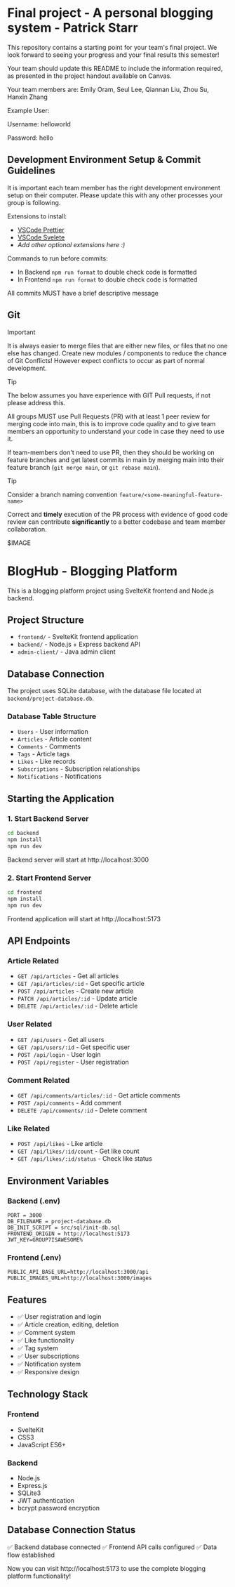 # Final project - A personal blogging system - Patrick Starr

This repository contains a starting point for your team's final project. We look forward to seeing your progress and your final results this semester!

Your team should update this README to include the information required, as presented in the project handout available on Canvas.

Your team members are:
Emily Oram, Seul Lee, Qiannan Liu, Zhou Su, Hanxin Zhang

Example User:

Username: helloworld

Password: hello

## Development Environment Setup & Commit Guidelines

It is important each team member has the right development environment setup on their computer.
Please update this with any other processes your group is following.

Extensions to install:

- [VSCode Prettier](https://marketplace.visualstudio.com/items?itemName=esbenp.prettier-vscode)
- [VSCode Svelete](https://marketplace.visualstudio.com/items?itemName=svelte.svelte-vscode)
- _Add other optional extensions here :)_

Commands to run before commits:

- In Backend `npm run format` to double check code is formatted
- In Frontend `npm run format` to double check code is formatted

All commits MUST have a brief descriptive message

## Git

> [!IMPORTANT]
> It is always easier to merge files that are either new files, or files that no one else has changed. Create new modules / components to reduce the chance of Git Conflicts! However expect conflicts to occur as part of normal development.

> [!TIP]
> The below assumes you have experience with GIT Pull requests, if not please address this.

All groups MUST use Pull Requests (PR) with at least 1 peer review for merging code into main, this is to improve code quality and to give team members an opportunity to understand your code in case they need to use it.

If team-members don't need to use PR, then they should be working on feature branches and get latest commits in main by merging main into their feature branch (`git merge main`, or `git rebase main`).

> [!TIP]
> Consider a branch naming convention `feature/<some-meaningful-feature-name>`

Correct and **timely** execution of the PR process with evidence of good code review can contribute **significantly** to a better codebase and team member collaboration.

$IMAGE

# BlogHub - Blogging Platform

This is a blogging platform project using SvelteKit frontend and Node.js backend.

## Project Structure

- `frontend/` - SvelteKit frontend application
- `backend/` - Node.js + Express backend API
- `admin-client/` - Java admin client

## Database Connection

The project uses SQLite database, with the database file located at `backend/project-database.db`.

### Database Table Structure

- `Users` - User information
- `Articles` - Article content
- `Comments` - Comments
- `Tags` - Article tags
- `Likes` - Like records
- `Subscriptions` - Subscription relationships
- `Notifications` - Notifications

## Starting the Application

### 1. Start Backend Server

```bash
cd backend
npm install
npm run dev
```

Backend server will start at http://localhost:3000

### 2. Start Frontend Server

```bash
cd frontend
npm install
npm run dev
```

Frontend application will start at http://localhost:5173

## API Endpoints

### Article Related
- `GET /api/articles` - Get all articles
- `GET /api/articles/:id` - Get specific article
- `POST /api/articles` - Create new article
- `PATCH /api/articles/:id` - Update article
- `DELETE /api/articles/:id` - Delete article

### User Related
- `GET /api/users` - Get all users
- `GET /api/users/:id` - Get specific user
- `POST /api/login` - User login
- `POST /api/register` - User registration

### Comment Related
- `GET /api/comments/articles/:id` - Get article comments
- `POST /api/comments` - Add comment
- `DELETE /api/comments/:id` - Delete comment

### Like Related
- `POST /api/likes` - Like article
- `GET /api/likes/:id/count` - Get like count
- `GET /api/likes/:id/status` - Check like status

## Environment Variables

### Backend (.env)
```
PORT = 3000
DB_FILENAME = project-database.db
DB_INIT_SCRIPT = src/sql/init-db.sql
FRONTEND_ORIGIN = http://localhost:5173
JWT_KEY=GROUP7ISAWESOME%
```

### Frontend (.env)
```
PUBLIC_API_BASE_URL=http://localhost:3000/api
PUBLIC_IMAGES_URL=http://localhost:3000/images
```

## Features

- ✅ User registration and login
- ✅ Article creation, editing, deletion
- ✅ Comment system
- ✅ Like functionality
- ✅ Tag system
- ✅ User subscriptions
- ✅ Notification system
- ✅ Responsive design

## Technology Stack

### Frontend
- SvelteKit
- CSS3
- JavaScript ES6+

### Backend
- Node.js
- Express.js
- SQLite3
- JWT authentication
- bcrypt password encryption

## Database Connection Status

✅ Backend database connected
✅ Frontend API calls configured
✅ Data flow established

Now you can visit http://localhost:5173 to use the complete blogging platform functionality!
